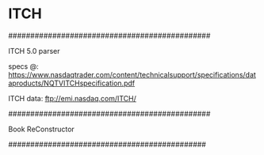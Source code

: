 # ITCH

##############################################

ITCH 5.0 parser

specs @: https://www.nasdaqtrader.com/content/technicalsupport/specifications/dataproducts/NQTVITCHspecification.pdf

ITCH data: ftp://emi.nasdaq.com/ITCH/

##############################################

Book ReConstructor

#############################################
